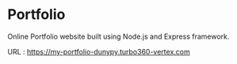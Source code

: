 # Portfolio

Online Portfolio website built using Node.js and Express framework.

URL : https://my-portfolio-dunypy.turbo360-vertex.com 
